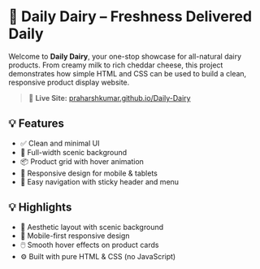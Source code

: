 # 🥛 Daily Dairy – Freshness Delivered Daily

Welcome to **Daily Dairy**, your one-stop showcase for all-natural dairy products. From creamy milk to rich cheddar cheese, this project demonstrates how simple HTML and CSS can be used to build a clean, responsive product display website.

> 🔗 **Live Site:** [praharshkumar.github.io/Daily-Dairy](https://praharshkumar.github.io/Daily-Dairy/)

## 💡 Features

- ✅ Clean and minimal UI
- 🌄 Full-width scenic background
- 📦 Product grid with hover animation
- 📱 Responsive design for mobile & tablets
- 🧭 Easy navigation with sticky header and menu


## 💡 Highlights

- 🎨 Aesthetic layout with scenic background
- 📱 Mobile-first responsive design
- 🖱️ Smooth hover effects on product cards
- ⚙️ Built with pure HTML & CSS (no JavaScript)



